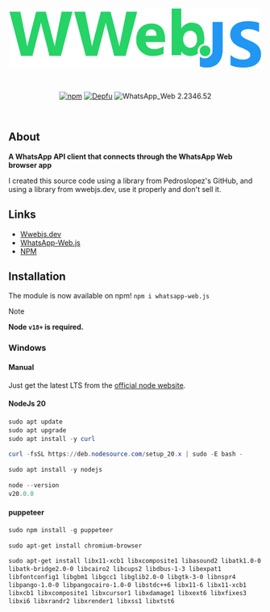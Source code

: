 <div align="center">
    <br />
    <p>
        <a href="https://wwebjs.dev"><img src="https://github.com/wwebjs/logos/blob/main/4_Full%20Logo%20Lockup_Small/small_banner_blue.png?raw=true" title="whatsapp-web.js" alt="WWebJS Website" width="500" /></a>
    </p>
    <br />
    <p>
		<a href="https://www.npmjs.com/package/whatsapp-web.js"><img src="https://img.shields.io/npm/v/whatsapp-web.js.svg" alt="npm" /></a>
        <a href="https://depfu.com/github/pedroslopez/whatsapp-web.js?project_id=9765"><img src="https://badges.depfu.com/badges/4a65a0de96ece65fdf39e294e0c8dcba/overview.svg" alt="Depfu" /></a>
        <img src="https://img.shields.io/badge/WhatsApp_Web-2.3000.1016590837-brightgreen.svg" alt="WhatsApp_Web 2.2346.52" />
	</p>
    <br />
</div>

## About
**A WhatsApp API client that connects through the WhatsApp Web browser app**

I created this source code using a library from Pedroslopez's GitHub, and using a library from wwebjs.dev, use it properly and don't sell it.

## Links
* [Wwebjs.dev][Wwebjs.dev]
* [WhatsApp-Web.js][WhatsApp-Web.js]
* [NPM][npm]

## Installation
The module is now available on npm! `npm i whatsapp-web.js`

> [!NOTE]
> **Node ``v18+`` is required.**

### Windows

#### Manual
Just get the latest LTS from the [official node website][nodejs].

#### NodeJs 20
```powershell
sudo apt update
sudo apt upgrade
sudo apt install -y curl
```
```powershell
curl -fsSL https://deb.nodesource.com/setup_20.x | sudo -E bash -
```
```powershell
sudo apt install -y nodejs
```
```powershell
node --version
v20.0.0
```


#### puppeteer
```powershell
sudo npm install -g puppeteer
```
```
sudo apt-get install chromium-browser
```
```
sudo apt-get install libx11-xcb1 libxcomposite1 libasound2 libatk1.0-0 libatk-bridge2.0-0 libcairo2 libcups2 libdbus-1-3 libexpat1 libfontconfig1 libgbm1 libgcc1 libglib2.0-0 libgtk-3-0 libnspr4 libpango-1.0-0 libpangocairo-1.0-0 libstdc++6 libx11-6 libx11-xcb1 libxcb1 libxcomposite1 libxcursor1 libxdamage1 libxext6 libxfixes3 libxi6 libxrandr2 libxrender1 libxss1 libxtst6 
```

[Wwebjs.dev]: https://wwebjs.dev
[WhatsApp-Web.js]: https://github.com/pedroslopez
[nodejs]: https://nodejs.org/en/download/
[npm]: https://npmjs.org/package/whatsapp-web.js
